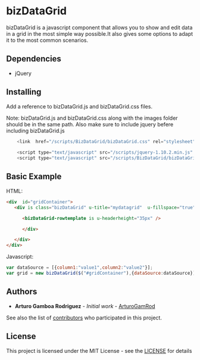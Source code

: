 # bizDataGrid

bizDataGrid is a javascript component that allows you to show and edit data in a grid in the most simple way possible.It also gives some options to adapt it to the most common scenarios.

## Dependencies
* jQuery

## Installing

Add a reference to bizDataGrid.js and bizDataGrid.css files.

Note: bizDataGrid.js and bizDataGrid.css along with the images folder should be in the same path. Also make sure to include jquery befere including bizDataGrid.js

```javascript
    <link  href="/scripts/BizDataGrid/bizDataGrid.css" rel="stylesheet"  >
    
    <script type="text/javascript" src="/scripts/jquery-1.10.2.min.js" ></script>
    <script type="text/javascript" src="/scripts/BizDataGrid/bizDataGrid.js"></script>

```


## Basic Example

HTML:

```html
<div  id="gridContainer">
   <div is class="bizDataGrid" u-title="mydatagrid"  u-fillspace="true" >

      <bizDataGrid-rowtemplate is u-headerheight="35px" />

      </div>

   </div>
</div>
```

Javascript:

```javascript 
var dataSource = [{column1:"value1",column2:"value2"}];
var grid = new bizDataGrid($("#gridContainer"),{dataSource:dataSource});
```

## Authors

* **Arturo Gamboa Rodriguez** - *Initial work* - [ArturoGamRod](https://github.com/ArturoGamRod)

See also the list of [contributors](https://github.com/ArturoGamRod/bizDataGrid/contributors) who participated in this project.

## License

This project is licensed under the MIT License - see the [LICENSE](LICENSE) for details
